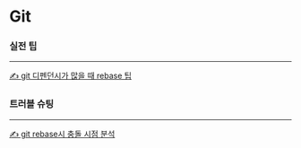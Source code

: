 # Git

### 실전 팁

---

[✍️ git 디펜던시가 많을 때 rebase 팁](/notes/git-rebase-dependencies/)

### 트러블 슈팅

---

[✍️ git rebase시 충돌 시점 분석](/notes/git-rebase-conflict/)
